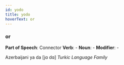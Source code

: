 ```yaml
---
id: yodo
title: yodo
hoverText: or
---
```


### or

**Part of Speech**: Connector
**Verb**: -
**Noun**: -
**Modifier**: -

Azerbaijani ya da [jɑ dɑ]
*Turkic Language Family*